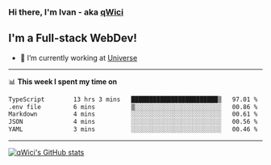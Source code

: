 ### Hi there, I'm Ivan - aka [qWici][website]

## I'm a Full-stack WebDev!
- 🔭 I’m currently working at [Universe][universe]

---

📊 **This week I spent my time on**
<!--START_SECTION:waka-->

```txt
TypeScript        13 hrs 3 mins   ████████████████████████▒   97.01 %
.env file         6 mins          ▒░░░░░░░░░░░░░░░░░░░░░░░░   00.86 %
Markdown          4 mins          ░░░░░░░░░░░░░░░░░░░░░░░░░   00.61 %
JSON              4 mins          ░░░░░░░░░░░░░░░░░░░░░░░░░   00.56 %
YAML              3 mins          ░░░░░░░░░░░░░░░░░░░░░░░░░   00.46 %
```

<!--END_SECTION:waka-->

---

[![qWici's GitHub stats](https://github-readme-stats.vercel.app/api?username=qWici)](https://github.com/qWici/github-readme-stats)

[website]: https://devkucher.com
[twitter]: https://twitter.com/KucherDev
[linkedin]: https://www.linkedin.com/in/ivankucher
[universe]: https://universeapps.limited
